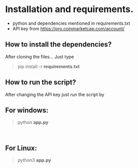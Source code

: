 # Installation and requirements.
- python and dependencies mentioned in requirements.txt
- API key from https://pro.coinmarketcap.com/account/

## How to install the dependencies?
After cloning the files...
Just type 
<blockquote> pip install -r <b> requirements.txt </b> </blockquote>

## How to run the script?
After changing the API key just run the script by


## For windows:
<blockquote> python <b> app.py </b> </blockquote>
<br>

##  For Linux:
<blockquote> python3 <b> app.py </b> </blockquote>


